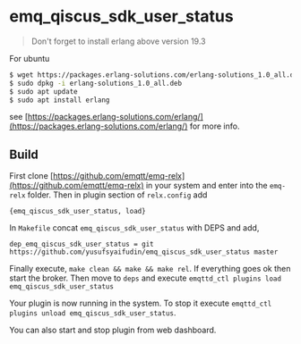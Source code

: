 emq_qiscus_sdk_user_status
=====

> Don't forget to install erlang above version 19.3

For ubuntu
```bash
$ wget https://packages.erlang-solutions.com/erlang-solutions_1.0_all.deb
$ sudo dpkg -i erlang-solutions_1.0_all.deb
$ sudo apt update
$ sudo apt install erlang
```

see [https://packages.erlang-solutions.com/erlang/](https://packages.erlang-solutions.com/erlang/) for more info.


## Build
First clone [https://github.com/emqtt/emq-relx](https://github.com/emqtt/emq-relx) in your system and enter into the `emq-relx` folder. Then in plugin section of `relx.config` add

```
{emq_qiscus_sdk_user_status, load}
```

In `Makefile` concat `emq_qiscus_sdk_user_status` with DEPS
and add,

```
dep_emq_qiscus_sdk_user_status = git https://github.com/yusufsyaifudin/emq_qiscus_sdk_user_status master  
```

Finally execute, `make clean && make && make rel`. If everything goes ok then start the broker. Then move to `deps` and execute `emqttd_ctl plugins load emq_qiscus_sdk_user_status`

Your plugin is now running in the system. To stop it execute `emqttd_ctl plugins unload emq_qiscus_sdk_user_status`.

You can also start and stop plugin from web dashboard.
